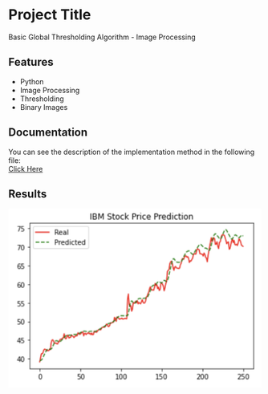 
# Project Title

Basic Global Thresholding Algorithm - Image Processing
## Features

- Python
- Image Processing
- Thresholding
- Binary Images 



## Documentation

You can see the description of the implementation method in the following file:  
[Click Here](https://linktodocumentation)

## Results 

![App Screenshot](https://github.com/kiananvari/LSTM-price-prediction/raw/main/Result.png)

